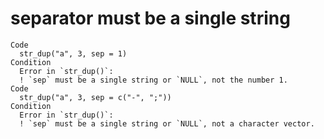 # separator must be a single string

    Code
      str_dup("a", 3, sep = 1)
    Condition
      Error in `str_dup()`:
      ! `sep` must be a single string or `NULL`, not the number 1.
    Code
      str_dup("a", 3, sep = c("-", ";"))
    Condition
      Error in `str_dup()`:
      ! `sep` must be a single string or `NULL`, not a character vector.


